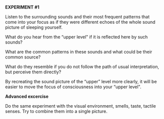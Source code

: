 **EXPERIMENT #1**

Listen to the surrounding sounds and their most frequent patterns that come into your focus as if they were different echoes of the whole sound picture of sleeping yourself.

What do you hear from the “upper level" if it is reflected here by such sounds?

What are the common patterns in these sounds and what could be their common source?

What do they resemble if you do not follow the path of usual interpretation, but perceive them directly?

By recreating the sound picture of the “upper” level more clearly, it will be easier to move the focus of consciousness into your “upper level".



**Advanced excercise**

Do the same experiment with the visual environment, smells, taste, tactile senses. Try to combine them into a single picture.

